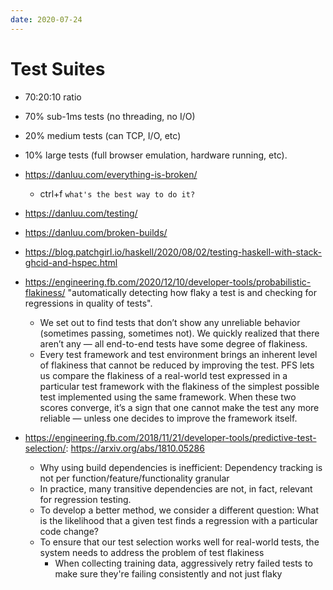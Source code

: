 ```yaml
---
date: 2020-07-24
---
```


# Test Suites

- 70:20:10 ratio
- 70% sub-1ms tests (no threading, no I/O)
- 20% medium tests (can TCP, I/O, etc)
- 10% large tests (full browser emulation, hardware running, etc).

- <https://danluu.com/everything-is-broken/>
  - ctrl+f `what's the best way to do it?`
- <https://danluu.com/testing/>
- <https://danluu.com/broken-builds/>
- <https://blog.patchgirl.io/haskell/2020/08/02/testing-haskell-with-stack-ghcid-and-hspec.html>
- <https://engineering.fb.com/2020/12/10/developer-tools/probabilistic-flakiness/> "automatically detecting how flaky a test is and checking for regressions in quality of tests".
  - We set out to find tests that don’t show any unreliable behavior (sometimes passing, sometimes not). We quickly realized that there aren’t any — all end-to-end tests have some degree of flakiness.
  - Every test framework and test environment brings an inherent level of flakiness that cannot be reduced by improving the test. PFS lets us compare the flakiness of a real-world test expressed in a particular test framework with the flakiness of the simplest possible test implemented using the same framework. When these two scores converge, it’s a sign that one cannot make the test any more reliable — unless one decides to improve the framework itself.
- <https://engineering.fb.com/2018/11/21/developer-tools/predictive-test-selection/>: <https://arxiv.org/abs/1810.05286>
  - Why using build dependencies is inefficient: Dependency tracking is not per function/feature/functionality granular
  - In practice, many transitive dependencies are not, in fact, relevant for regression testing.
  - To develop a better method, we consider a different question: What is the likelihood that a given test finds a regression with a particular code change?
  - To ensure that our test selection works well for real-world tests, the system needs to address the problem of test flakiness
    - When collecting training data, aggressively retry failed tests to make sure they're failing consistently and not just flaky
